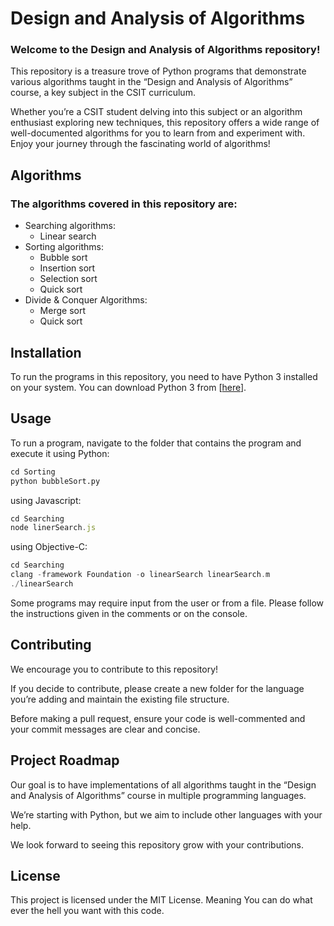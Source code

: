 # Design and Analysis of Algorithms

### Welcome to the **Design and Analysis of Algorithms** repository!

This repository is a treasure trove of Python programs that demonstrate various algorithms taught in the “Design and Analysis of Algorithms” course, a key subject in the CSIT curriculum.

Whether you’re a CSIT student delving into this subject or an algorithm enthusiast exploring new techniques, this repository offers a wide range of well-documented algorithms for you to learn from and experiment with. Enjoy your journey through the fascinating world of algorithms!

## Algorithms

### The algorithms covered in this repository are:

- Searching algorithms:
  - Linear search
- Sorting algorithms:
  - Bubble sort
  - Insertion sort
  - Selection sort
  - Quick sort
- Divide & Conquer Algorithms:
  - Merge sort
  - Quick sort

## Installation

To run the programs in this repository, you need to have Python 3 installed on your system. You can download Python 3 from [<a href="https://www.python.org/downloads/" target="_blank">here</a>].

## Usage

To run a program, navigate to the folder that contains the program and execute it using Python: <br>

```python
cd Sorting
python bubbleSort.py
```

using Javascript: <br>

```javascript
cd Searching
node linerSearch.js
```

using Objective-C: <br>

```objective-c
cd Searching
clang -framework Foundation -o linearSearch linearSearch.m
./linearSearch
```

Some programs may require input from the user or from a file. Please follow the instructions given in the comments or on the console.

## Contributing

We encourage you to contribute to this repository!

If you decide to contribute, please create a new folder for the language you’re adding and maintain the existing file structure.

Before making a pull request, ensure your code is well-commented and your commit messages are clear and concise.

## Project Roadmap

Our goal is to have implementations of all algorithms taught in the “Design and Analysis of Algorithms” course in multiple programming languages.

We’re starting with Python, but we aim to include other languages with your help.

We look forward to seeing this repository grow with your contributions.

## License

This project is licensed under the MIT License.
Meaning You can do what ever the hell you want with this code.
